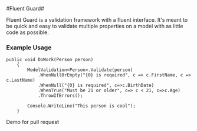 #Fluent Guard#

Fluent Guard is a validation framework with a fluent interface. It's meant to be quick and easy to validate multiple properties on a model with as little code as possible.

### Example Usage ###

	public void DoWork(Person person)
        {
            ModelValidation<Person>.Validate(person)
                .WhenNullOrEmpty("{0} is required", c => c.FirstName, c => c.LastName)
                .WhenNull("{0} is required", c=>c.BirthDate)
                .WhenTrue("Must be 21 or older", c=> c < 21, c=>c.Age)
                .ThrowIfErrors();

            Console.WriteLine("This person is cool");
        } 

Demo for pull request
